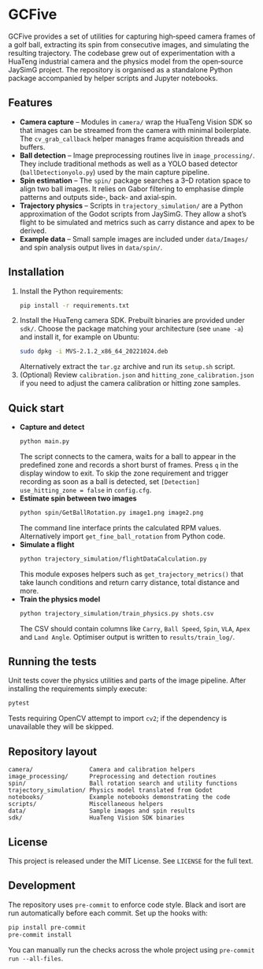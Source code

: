 # GCFive

GCFive provides a set of utilities for capturing high‑speed camera frames of a golf ball, extracting its spin from consecutive images, and simulating the resulting trajectory. The codebase grew out of experimentation with a HuaTeng industrial camera and the physics model from the open‑source JaySimG project. The repository is organised as a standalone Python package accompanied by helper scripts and Jupyter notebooks.

## Features

- **Camera capture** &ndash; Modules in `camera/` wrap the HuaTeng Vision SDK so that images can be streamed from the camera with minimal boilerplate. The `cv_grab_callback` helper manages frame acquisition threads and buffers.
- **Ball detection** &ndash; Image preprocessing routines live in `image_processing/`. They include traditional methods as well as a YOLO based detector (`ballDetectionyolo.py`) used by the main capture pipeline.
- **Spin estimation** &ndash; The `spin/` package searches a 3&ndash;D rotation space to align two ball images. It relies on Gabor filtering to emphasise dimple patterns and outputs side‑, back‑ and axial‑spin.
- **Trajectory physics** &ndash; Scripts in `trajectory_simulation/` are a Python approximation of the Godot scripts from JaySimG. They allow a shot’s flight to be simulated and metrics such as carry distance and apex to be derived.
- **Example data** &ndash; Small sample images are included under `data/Images/` and spin analysis output lives in `data/spin/`.

## Installation

1. Install the Python requirements:
   ```bash
   pip install -r requirements.txt
   ```
2. Install the HuaTeng camera SDK. Prebuilt binaries are provided under `sdk/`. Choose the package matching your architecture (see `uname -a`) and install it, for example on Ubuntu:
   ```bash
   sudo dpkg -i MVS-2.1.2_x86_64_20221024.deb
   ```
   Alternatively extract the `tar.gz` archive and run its `setup.sh` script.
3. (Optional) Review `calibration.json` and `hitting_zone_calibration.json` if you need to adjust the camera calibration or hitting zone samples.

## Quick start

- **Capture and detect**
  ```bash
  python main.py
  ```
  The script connects to the camera, waits for a ball to appear in the predefined zone and records a short burst of frames. Press `q` in the display window to exit. To skip the zone requirement and trigger recording as soon as a ball is detected, set `[Detection] use_hitting_zone = false` in `config.cfg`.
- **Estimate spin between two images**
  ```bash
  python spin/GetBallRotation.py image1.png image2.png
  ```
  The command line interface prints the calculated RPM values. Alternatively import `get_fine_ball_rotation` from Python code.
- **Simulate a flight**
  ```bash
  python trajectory_simulation/flightDataCalculation.py
  ```
  This module exposes helpers such as `get_trajectory_metrics()` that take launch conditions and return carry distance, total distance and more.
- **Train the physics model**
  ```bash
  python trajectory_simulation/train_physics.py shots.csv
  ```
  The CSV should contain columns like `Carry`, `Ball Speed`, `Spin`, `VLA`, `Apex` and `Land Angle`. Optimiser output is written to `results/train_log/`.

## Running the tests

Unit tests cover the physics utilities and parts of the image pipeline. After installing the requirements simply execute:

```bash
pytest
```

Tests requiring OpenCV attempt to import `cv2`; if the dependency is unavailable they will be skipped.

## Repository layout

```
camera/                Camera and calibration helpers
image_processing/      Preprocessing and detection routines
spin/                  Ball rotation search and utility functions
trajectory_simulation/ Physics model translated from Godot
notebooks/             Example notebooks demonstrating the code
scripts/               Miscellaneous helpers
data/                  Sample images and spin results
sdk/                   HuaTeng Vision SDK binaries
```

## License

This project is released under the MIT License. See `LICENSE` for the full text.

## Development

The repository uses `pre-commit` to enforce code style. Black and isort
are run automatically before each commit. Set up the hooks with:

```bash
pip install pre-commit
pre-commit install
```

You can manually run the checks across the whole project using
`pre-commit run --all-files`.
